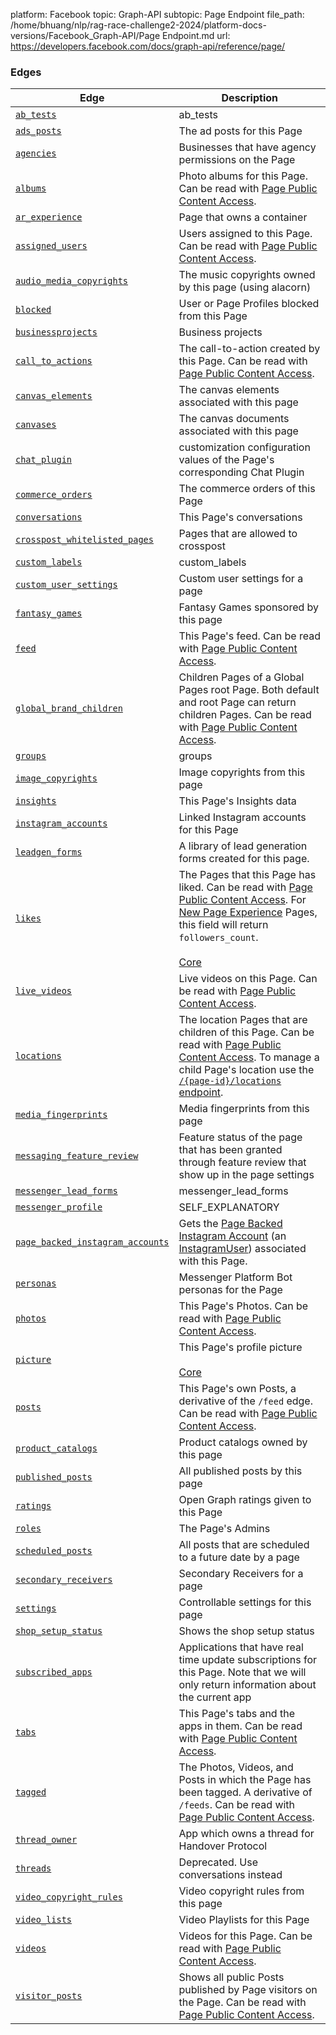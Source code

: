platform: Facebook
topic: Graph-API
subtopic: Page Endpoint
file_path: /home/bhuang/nlp/rag-race-challenge2-2024/platform-docs-versions/Facebook_Graph-API/Page Endpoint.md
url: https://developers.facebook.com/docs/graph-api/reference/page/


### Edges

| Edge | Description |
| --- | --- |
| [`ab_tests`](https://developers.facebook.com/docs/graph-api/reference/page/ab_tests/) | ab\_tests |
| [`ads_posts`](https://developers.facebook.com/docs/graph-api/reference/page/ads_posts/) | The ad posts for this Page |
| [`agencies`](https://developers.facebook.com/docs/graph-api/reference/page/agencies/) | Businesses that have agency permissions on the Page |
| [`albums`](https://developers.facebook.com/docs/graph-api/reference/page/albums/) | Photo albums for this Page. Can be read with [Page Public Content Access](https://developers.facebook.com/docs/apps/review/feature/#reference-PAGES_ACCESS). |
| [`ar_experience`](https://developers.facebook.com/docs/graph-api/reference/page/ar_experience/) | Page that owns a container |
| [`assigned_users`](https://developers.facebook.com/docs/graph-api/reference/page/assigned_users/) | Users assigned to this Page. Can be read with [Page Public Content Access](https://developers.facebook.com/docs/apps/review/feature/#reference-PAGES_ACCESS). |
| [`audio_media_copyrights`](https://developers.facebook.com/docs/graph-api/reference/page/audio_media_copyrights/) | The music copyrights owned by this page (using alacorn) |
| [`blocked`](https://developers.facebook.com/docs/graph-api/reference/page/blocked/) | User or Page Profiles blocked from this Page |
| [`businessprojects`](https://developers.facebook.com/docs/graph-api/reference/page/businessprojects/) | Business projects |
| [`call_to_actions`](https://developers.facebook.com/docs/graph-api/reference/page/call_to_actions/)[](#) | The call-to-action created by this Page. Can be read with [Page Public Content Access](https://developers.facebook.com/docs/apps/review/feature/#reference-PAGES_ACCESS). |
| [`canvas_elements`](https://developers.facebook.com/docs/graph-api/reference/page/canvas_elements/)[](#) | The canvas elements associated with this page |
| [`canvases`](https://developers.facebook.com/docs/graph-api/reference/page/canvases/)[](#) | The canvas documents associated with this page |
| [`chat_plugin`](https://developers.facebook.com/docs/graph-api/reference/page/chat_plugin/) | customization configuration values of the Page's corresponding Chat Plugin |
| [`commerce_orders`](https://developers.facebook.com/docs/graph-api/reference/page/commerce_orders/) | The commerce orders of this Page |
| [`conversations`](https://developers.facebook.com/docs/graph-api/reference/page/conversations/) | This Page's conversations |
| [`crosspost_whitelisted_pages`](https://developers.facebook.com/docs/graph-api/reference/page/crosspost_whitelisted_pages/)[](#) | Pages that are allowed to crosspost |
| [`custom_labels`](https://developers.facebook.com/docs/graph-api/reference/page/custom_labels/)[](#) | custom\_labels |
| [`custom_user_settings`](https://developers.facebook.com/docs/graph-api/reference/page/custom_user_settings/) | Custom user settings for a page |
| [`fantasy_games`](https://developers.facebook.com/docs/graph-api/reference/page/fantasy_games/) | Fantasy Games sponsored by this page |
| [`feed`](https://developers.facebook.com/docs/graph-api/reference/page/feed/) | This Page's feed. Can be read with [Page Public Content Access](https://developers.facebook.com/docs/apps/review/feature/#reference-PAGES_ACCESS). |
| [`global_brand_children`](https://developers.facebook.com/docs/graph-api/reference/page/global_brand_children/) | Children Pages of a Global Pages root Page. Both default and root Page can return children Pages. Can be read with [Page Public Content Access](https://developers.facebook.com/docs/apps/review/feature/#reference-PAGES_ACCESS). |
| [`groups`](https://developers.facebook.com/docs/graph-api/reference/page/groups/) | groups |
| [`image_copyrights`](https://developers.facebook.com/docs/graph-api/reference/page/image_copyrights/) | Image copyrights from this page |
| [`insights`](https://developers.facebook.com/docs/graph-api/reference/page/insights/) | This Page's Insights data |
| [`instagram_accounts`](https://developers.facebook.com/docs/graph-api/reference/page/instagram_accounts/) | Linked Instagram accounts for this Page |
| [`leadgen_forms`](https://developers.facebook.com/docs/graph-api/reference/page/leadgen_forms/) | A library of lead generation forms created for this page. |
| [`likes`](https://developers.facebook.com/docs/graph-api/reference/page/likes/) | The Pages that this Page has liked. Can be read with [Page Public Content Access](https://developers.facebook.com/docs/apps/review/feature/#reference-PAGES_ACCESS). For [New Page Experience](https://developers.facebook.com/docs/pages/reference) Pages, this field will return `followers_count`.<br><br>[Core](https://developers.facebook.com/docs/apps/versions/#coreextended) |
| [`live_videos`](https://developers.facebook.com/docs/graph-api/reference/page/live_videos/) | Live videos on this Page. Can be read with [Page Public Content Access](https://developers.facebook.com/docs/apps/review/feature/#reference-PAGES_ACCESS). |
| [`locations`](https://developers.facebook.com/docs/graph-api/reference/page/locations/) | The location Pages that are children of this Page. Can be read with [Page Public Content Access](https://developers.facebook.com/docs/apps/review/feature/#reference-PAGES_ACCESS). To manage a child Page's location use the [`/{page-id}/locations` endpoint](https://developers.facebook.com/docs/graph-api/reference/page/locations#updatepost). |
| [`media_fingerprints`](https://developers.facebook.com/docs/graph-api/reference/page/media_fingerprints/)[](#) | Media fingerprints from this page |
| [`messaging_feature_review`](https://developers.facebook.com/docs/graph-api/reference/page/messaging_feature_review/) | Feature status of the page that has been granted through feature review that show up in the page settings |
| [`messenger_lead_forms`](https://developers.facebook.com/docs/graph-api/reference/page/messenger_lead_forms/) | messenger\_lead\_forms |
| [`messenger_profile`](https://developers.facebook.com/docs/graph-api/reference/page/messenger_profile/) | SELF\_EXPLANATORY |
| [`page_backed_instagram_accounts`](https://developers.facebook.com/docs/graph-api/reference/page/page_backed_instagram_accounts/) | Gets the [Page Backed Instagram Account](https://developers.facebook.com/docs/marketing-api/guides/instagramads/#pbia) (an [InstagramUser](https://developers.facebook.com/docs/graph-api/reference/instagram-user/)) associated with this Page. |
| [`personas`](https://developers.facebook.com/docs/graph-api/reference/page/personas/) | Messenger Platform Bot personas for the Page |
| [`photos`](https://developers.facebook.com/docs/graph-api/reference/page/photos/) | This Page's Photos. Can be read with [Page Public Content Access](https://developers.facebook.com/docs/apps/review/feature/#reference-PAGES_ACCESS). |
| [`picture`](https://developers.facebook.com/docs/graph-api/reference/page/picture/) | This Page's profile picture<br><br>[Core](https://developers.facebook.com/docs/apps/versions/#coreextended) |
| [`posts`](https://developers.facebook.com/docs/graph-api/reference/page/feed/) | This Page's own Posts, a derivative of the `/feed` edge. Can be read with [Page Public Content Access](https://developers.facebook.com/docs/apps/review/feature/#reference-PAGES_ACCESS). |
| [`product_catalogs`](https://developers.facebook.com/docs/graph-api/reference/page/product_catalogs/) | Product catalogs owned by this page |
| [`published_posts`](https://developers.facebook.com/docs/graph-api/reference/page/published_posts/) | All published posts by this page |
| [`ratings`](https://developers.facebook.com/docs/graph-api/reference/page/ratings/) | Open Graph ratings given to this Page |
| [`roles`](https://developers.facebook.com/docs/graph-api/reference/page/roles/)[](#) | The Page's Admins |
| [`scheduled_posts`](https://developers.facebook.com/docs/graph-api/reference/page/scheduled_posts/) | All posts that are scheduled to a future date by a page |
| [`secondary_receivers`](https://developers.facebook.com/docs/graph-api/reference/page/secondary_receivers/) | Secondary Receivers for a page |
| [`settings`](https://developers.facebook.com/docs/graph-api/reference/page/settings/) | Controllable settings for this page |
| [`shop_setup_status`](https://developers.facebook.com/docs/graph-api/reference/page/shop_setup_status/) | Shows the shop setup status |
| [`subscribed_apps`](https://developers.facebook.com/docs/graph-api/reference/page/subscribed_apps/) | Applications that have real time update subscriptions for this Page. Note that we will only return information about the current app |
| [`tabs`](https://developers.facebook.com/docs/graph-api/reference/page/tabs/) | This Page's tabs and the apps in them. Can be read with [Page Public Content Access](https://developers.facebook.com/docs/apps/review/feature/#reference-PAGES_ACCESS). |
| [`tagged`](https://developers.facebook.com/docs/graph-api/reference/page/tagged/) | The Photos, Videos, and Posts in which the Page has been tagged. A derivative of `/feeds`. Can be read with [Page Public Content Access](https://developers.facebook.com/docs/apps/review/feature/#reference-PAGES_ACCESS). |
| [`thread_owner`](https://developers.facebook.com/docs/graph-api/reference/page/thread_owner/) | App which owns a thread for Handover Protocol |
| [`threads`](https://developers.facebook.com/docs/graph-api/reference/thread/) | Deprecated. Use conversations instead |
| [`video_copyright_rules`](https://developers.facebook.com/docs/graph-api/reference/page/video_copyright_rules/) | Video copyright rules from this page |
| [`video_lists`](https://developers.facebook.com/docs/graph-api/reference/page/video_lists/)[](#) | Video Playlists for this Page |
| [`videos`](https://developers.facebook.com/docs/graph-api/reference/page/videos/) | Videos for this Page. Can be read with [Page Public Content Access](https://developers.facebook.com/docs/apps/review/feature/#reference-PAGES_ACCESS). |
| [`visitor_posts`](https://developers.facebook.com/docs/graph-api/reference/page/visitor_posts/) | Shows all public Posts published by Page visitors on the Page. Can be read with [Page Public Content Access](https://developers.facebook.com/docs/apps/review/feature/#reference-PAGES_ACCESS). |